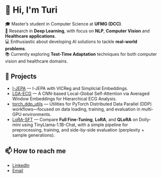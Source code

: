 # 👋 Hi, I'm Turi  

🎓 Master’s student in Computer Science at **UFMG (DCC)**.  
🧠 Research in **Deep Learning**, with focus on **NLP**, **Computer Vision** and **Healthcare applications**.  
💻 Enthusiastic about developing AI solutions to tackle **real-world problems**.  
📚 Currently exploring **Test-Time Adaptation** techniques for both computer vision and healthcare domains. 

## 🚀 Projects
- [I-JEPA](https://github.com/TuriAndrade/I-JEPA) — I-JEPA with VICReg and Simplicial Embeddings.
- [LGA-ECG](https://github.com/pedroroblesduten/LGA-ECG) — A CNN-based Local-Global Self-Attention via Averaged Window Embeddings for Hierarchical ECG Analysis.
- [torch_ddp_utils](https://github.com/TuriAndrade/torch_ddp_utils) — Utilities for PyTorch Distributed Data Parallel (DDP) workflows—focused on data loading, training, and evaluation in multi-GPU environments.
- [LoRA-SFT](https://github.com/TuriAndrade/LoRA-SFT) — Compare **Full Fine-Tuning**, **LoRA**, and **QLoRA** on Dolly-mini using TinyLlama-1.1B-Chat, with a simple pipeline for preprocessing, training, and side-by-side evaluation (perplexity + sample generations).


## 📫 How to reach me
- [LinkedIn](https://www.linkedin.com/in/turirezende)  
- [Email](turivasconcelos@gmail.com)
